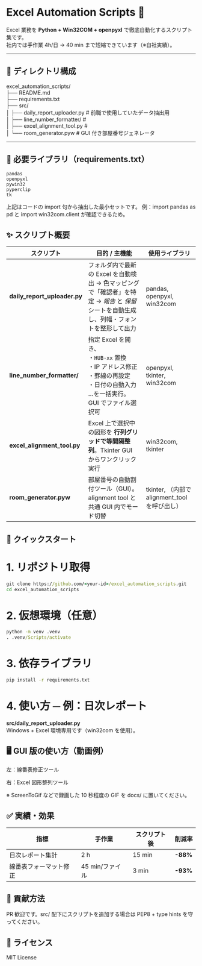# Excel Automation Scripts 🚀
Excel 業務を **Python + Win32COM + openpyxl** で徹底自動化するスクリプト集です。  
社内では手作業 4h/日 → 40 min まで短縮できています（※自社実績）。

---

## 📂 ディレクトリ構成
excel_automation_scripts/  
├── README.md  
├── requirements.txt  
├── src/  
│ ├── daily_report_uploader.py # 前職で使用していたデータ抽出用  
│ ├── line_number_formatter/ #   
│ ├── excel_alignment_tool.py #  
│ └── room_generator.pyw # GUI 付き部屋番号ジェネレータ  


---

## 🔧 必要ライブラリ（requirements.txt）
```text
pandas
openpyxl
pywin32
pyperclip
tk
```

上記はコードの import 句から抽出した最小セットです。
例：import pandas as pd と import win32com.client が確認できるため。

## ✨ スクリプト概要
| スクリプト                          | 目的 / 主機能                                                                               | 使用ライブラリ                               |
| ------------------------------ | -------------------------------------------------------------------------------------- | ------------------------------------ |
| **daily\_report\_uploader.py** | フォルダ内で最新の Excel を自動検出 → 色マッピングで「確認者」を特定 → *報告* と *保留* シートを自動生成し、列幅・フォントを整形して出力         | pandas, openpyxl, win32com           |
| **line\_number\_formatter/**   | 指定 Excel を開き、<br>・`HUB-xx` 置換<br>・IP アドレス修正<br>・罫線の再設定<br>・日付の自動入力 …を一括実行。GUI でファイル選択可 | openpyxl, tkinter, win32com          |
| **excel\_alignment\_tool.py**  | Excel 上で選択中の図形を **行列グリッドで等間隔整列**。Tkinter GUI からワンクリック実行                                | win32com, tkinter                    |
| **room\_generator.pyw**        | 部屋番号の自動割付ツール（GUI）。alignment tool と共通 GUI 内でモード切替                                       | tkinter, （内部で alignment\_tool を呼び出し） |

## 🚀 クイックスタート
# 1. リポジトリ取得
```cmd
git clone https://github.com/<your-id>/excel_automation_scripts.git  
cd excel_automation_scripts
```

# 2. 仮想環境（任意）
``` cmd
python -m venv .venv
. .venv/Scripts/activate
```

# 3. 依存ライブラリ
```cmd
pip install -r requirements.txt
```

# 4. 使い方 ─ 例：日次レポート
**src/daily_report_uploader.py**  
Windows + Excel 環境専用です（win32com を使用）。

## 🖥️ GUI 版の使い方（動画例）

左：線番表修正ツール

右：Excel 図形整列ツール

※ ScreenToGif などで録画した 10 秒程度の GIF を docs/ に置いてください。

## ✅ 実績・効果
| 指標          | 手作業         | スクリプト後 | 削減率      |
| ----------- | ----------- | ------ | -------- |
| 日次レポート集計    | 2 h         | 15 min | **-88%** |
| 線番表フォーマット修正 | 45 min/ファイル | 3 min  | **-93%** |

## 🤝 貢献方法
PR 歓迎です。src/ 配下にスクリプトを追加する場合は PEP8 + type hints を守ってください。

## 📝 ライセンス
MIT License